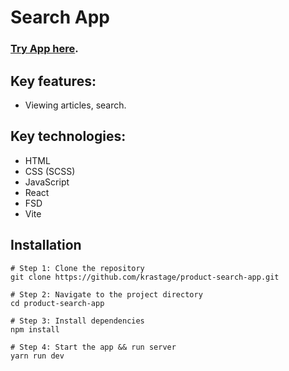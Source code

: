 # Search App

### [Try App here](https://ivolga.vercel.app/home).

## Key features:

- Viewing articles, search.

## Key technologies:

- HTML
- CSS (SCSS)
- JavaScript
- React
- FSD
- Vite

## Installation

```
# Step 1: Clone the repository
git clone https://github.com/krastage/product-search-app.git

# Step 2: Navigate to the project directory
cd product-search-app

# Step 3: Install dependencies
npm install

# Step 4: Start the app && run server
yarn run dev
```
